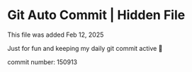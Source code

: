 # Git Auto Commit | Hidden File

This file was added Feb 12, 2025

Just for fun and keeping my daily git commit active 🤪

commit number: 150913
